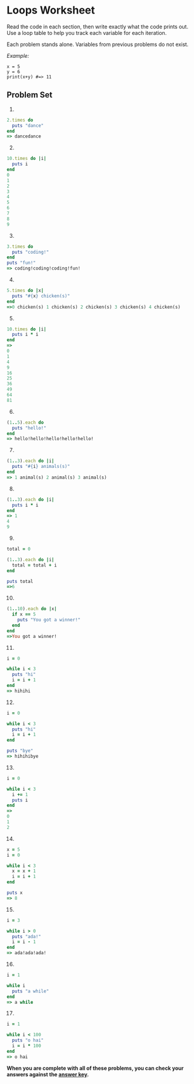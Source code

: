 # Loops Worksheet

Read the code in each section, then write exactly what the code prints out. Use a loop table to help you track each variable for each iteration.

Each problem stands alone. Variables from previous problems do not exist.

*Example:*
```
x = 5
y = 6
print(x+y) #=> 11
```
## Problem Set

1.
```ruby
2.times do
  puts "dance"
end
=> dancedance
```

2.
```ruby
10.times do |i|
  puts i
end
0
1
2
3
4
5
6
7
8
9
```

3.
```ruby
3.times do
  puts "coding!"
end
puts "fun!"
=> coding!coding!coding!fun!
```

4.
```ruby
5.times do |x|
  puts "#{x} chicken(s)"
end
=>0 chicken(s) 1 chicken(s) 2 chicken(s) 3 chicken(s) 4 chicken(s)
```

5.
```ruby
10.times do |i|
  puts i * i
end
=>
0
1
4
9
16
25
36
49
64
81
```

6.
```ruby
(1..5).each do
  puts "hello!"
end
=> hello!hello!hello!hello!hello!
```

7.
```ruby
(1..3).each do |i|
  puts "#{i} animals(s)"
end
=> 1 animal(s) 2 animal(s) 3 animal(s)
```

8.
```ruby
(1..3).each do |i|
  puts i * i
end
=> 1
4
9
```

9.
```ruby
total = 0

(1..3).each do |i|
  total = total + i
end

puts total
=>6
```

10.
```ruby
(1..10).each do |x|
  if x == 5
    puts "You got a winner!"
  end
end
=>You got a winner!
```

11.
```ruby
i = 0

while i < 3
  puts "hi"
  i = i + 1
end
=> hihihi
```

12.
```ruby
i = 0

while i < 3
  puts "hi"
  i = i + 1
end

puts "bye"
=> hihihibye
```

13.
```ruby
i = 0

while i < 3
  i += 1
  puts i
end
=> 
0
1
2
```

14.
```ruby
x = 5
i = 0

while i < 3
  x = x + 1
  i = i + 1
end

puts x
=> 8
```

15.
```ruby
i = 3

while i > 0
  puts "ada!"
  i = i - 1
end
=> ada!ada!ada!
```

16.
```ruby
i = 1

while i
  puts "a while"
end
=> a while
```

17.
```ruby
i = 1

while i < 100
  puts "o hai"
  i = i * 100
end
=> o hai
```

**When you are complete with all of these problems, you can check your answers against the [answer key](../assignments/loops-worksheet-answers.md).**
